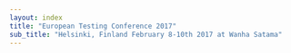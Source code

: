 ```yaml
---
layout: index
title: "European Testing Conference 2017"
sub_title: "Helsinki, Finland February 8-10th 2017 at Wanha Satama"
---
```


